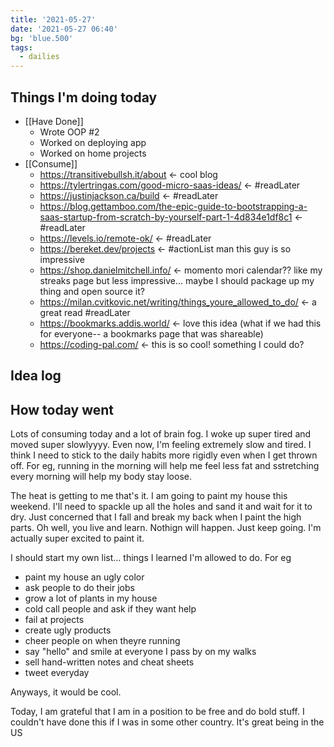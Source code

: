 ```yaml
---
title: '2021-05-27'
date: '2021-05-27 06:40'
bg: 'blue.500'
tags:
  - dailies
---
```


## Things I'm doing today

- [[Have Done]]
	- Wrote OOP #2
	- Worked on deploying app
	- Worked on home projects
- [[Consume]]
	- https://transitivebullsh.it/about <- cool blog
	- https://tylertringas.com/good-micro-saas-ideas/ <- #readLater 
	- https://justinjackson.ca/build <- #readLater 
	- https://blog.gettamboo.com/the-epic-guide-to-bootstrapping-a-saas-startup-from-scratch-by-yourself-part-1-4d834e1df8c1 <- #readLater 
	- https://levels.io/remote-ok/ <- #readLater 
	- https://bereket.dev/projects <- #actionList  man this guy is so impressive
	- https://shop.danielmitchell.info/ <- momento mori calendar?? like my streaks page but less impressive... maybe I should package up my thing and open source it?
	- https://milan.cvitkovic.net/writing/things_youre_allowed_to_do/ <- a great read #readLater 
	- https://bookmarks.addis.world/ <- love this idea (what if we had this for everyone-- a bookmarks page that was shareable)
	- https://coding-pal.com/ <- this is so cool! something I could do?
## Idea log


## How today went

Lots of consuming today and a lot of brain fog. I woke up super tired and moved super slowlyyyy. Even now, I'm feeling extremely slow and tired. I think I need to stick to the daily habits more rigidly even when I get thrown off. For eg, running in the morning will help me feel less fat and sstretching every morning will help my body stay loose.

The heat is getting to me that's it. I am going to paint my house this weekend. I'll need to spackle up all the holes and sand it and wait for it to dry. Just concerned that I fall and break my back when I paint the high parts. Oh well, you live and learn. Nothign will happen. Just keep going. I'm actually super excited to paint it. 

I should start my own list... things I learned I'm allowed to do. For eg
- paint my house an ugly color
- ask people to do their jobs
- grow a lot of plants in my house
- cold call people and ask if they want help
- fail at projects
- create ugly products
- cheer people on when theyre running
- say "hello" and smile at everyone I pass by on my walks
- sell hand-written notes and cheat sheets
- tweet everyday

Anyways, it would be cool. 

Today, I am grateful that I am in a position to be free and do bold stuff. I couldn't have done this if I was in some other country. It's great being in the US